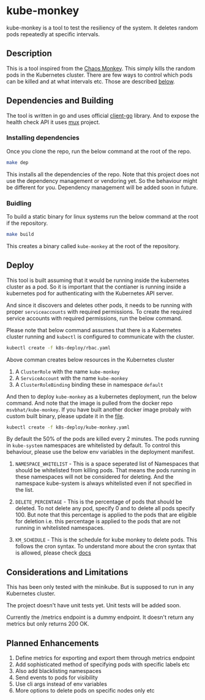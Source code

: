 # kube-monkey

kube-monkey is a tool to test the resiliency of the system. It deletes
random pods repeatedly at specific intervals.

## Description

This is a tool inspired from the
[Chaos Monkey](https://en.wikipedia.org/wiki/Chaos_engineering#Chaos_Monkey).
This simply kills the random pods in the Kubernetes cluster. There are few
ways to control which pods can be killed and at what intervals etc. Those are
described [below](https://github.com/msvbhat/kube-monkey#deploy).

## Dependencies and Building

The tool is written in go and uses official
[client-go](https://github.com/kubernetes/client-go/) library. And to expose
the health check API it uses [mux](https://github.com/gorilla/mux) project.

### Installing dependencies

Once you clone the repo, run the below command at the root of the repo.

```bash
make dep
```

This installs all the dependencies of the repo. Note that this project does
not use the dependency management or vendoring yet. So the behaviour might
be different for you. Dependency management will be added soon in future.

### Buidling

To build a static binary for linux systems run the below command at the root
if the repository.

```bash
make build
```

This creates a binary called `kube-monkey` at the root of the repository.

## Deploy

This tool is built assuming that it would be running inside the kubernetes
cluster as a pod. So it is important that the contianer is running inside
a kubernetes pod for authenticating with the Kubernetes API server.

And since it discovers and deletes other pods, it needs to be running with
proper `serviceaccounts` with required permissions. To create the required
service accounts with required permissions, run the below command.

Please note that below command assumes that there is a Kubernetes cluster
running and `kubectl` is configured to communicate with the cluster.

```bash
kubectl create -f k8s-deploy/rbac.yaml
```

Above comman creates below resources in the Kubernetes cluster

1. A `ClusterRole` with the name `kube-monkey`
1. A `ServiceAccount` with the name `kube-monkey`
1. A `ClusterRoleBinding` binding these in namespace `default`

And then to deploy `kube-monkey` as a kubernetes deployment, run the below
command. And note that the image is pulled from the docker
repo `msvbhat/kube-monkey`. If you have built another docker image probaly
with custom built binary, please update it
in the [file](k8s-deploy/kube-monkey.yaml).

```bash
kubectl create -f k8s-deploy/kube-monkey.yaml
```

By default the 50% of the pods are killed every 2 minutes. The pods running
in `kube-system` namespaces are whitelisted by default. To control this
behaviour, please use the below env variables in the deployment manifest.

1. `NAMESPACE_WHITELIST` - This is a space seperated list of Namespaces that
    should be whitelisted from killing pods. That means the pods running in
    these namespaces will not be considered for deleting. And the namespace
    kube-system is always whitelisted even if not specified in the list.

1. `DELETE_PERCENTAGE` - This is the percentage of pods that should be
    deleted. To not delete any pod, specify 0 and to delete all pods
    specify 100. But note that this percentage is applied to the pods that
    are eligible for deletion i.e. this percentage is applied to the pods
    that are not running in whitelisted namespaces.

1. `KM_SCHEDULE` - This is the schedule for kube monkey to delete pods. This
    follows the cron syntax. To understand more about the cron syntax that is
    allowed, please check
    [docs](https://godoc.org/github.com/robfig/cron#hdr-CRON_Expression_Format)

## Considerations and Limitations

This has been only tested with the minikube. But is supposed to run in any
Kubernetes cluster.

The project doesn't have unit tests yet. Unit tests will be added soon.

Currently the /metrics endpoint is a dummy endpoint. It doesn't return any
metrics but only returns 200 OK.

## Planned Enhancements

1. Define metrics for exporting and export them through metrics endpoint
1. Add sophisticated method of specifying pods with specific labels etc
1. Also add blacklisting namespaces
1. Send events to pods for visibility
1. Use cli args instead of env variables
1. More options to delete pods on specific nodes only etc

